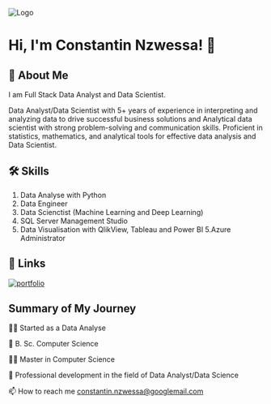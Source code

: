 
![Logo](https://github-readme-stats.vercel.app/api?username=Consti23&&show_icons=true&title_color=ffffff&icon_color=bb2acf&text_color=daf7dc&bg_color=151515)




# Hi, I'm Constantin Nzwessa! 👋


## 🚀 About Me
I am Full Stack Data Analyst and Data Scientist.

Data Analyst/Data Scientist with 5+ years of experience in interpreting and analyzing data to drive successful business solutions and Analytical data scientist with strong problem-solving and communication skills. Proficient in statistics, mathematics, and analytical tools for effective data analysis and Data Scientist.


## 🛠 Skills
1. Data Analyse with Python
2. Data Engineer
3. Data Scienctist (Machine Learning and Deep Learning)
4. SQL Server Management Studio
5. Data Visualisation with QlikView, Tableau and Power BI
5.Azure Administrator

## 🔗 Links
[![portfolio](https://img.shields.io/badge/my_portfolio-000?style=for-the-badge&logo=ko-fi&logoColor=white)](https://www.xing.com/profile/Constantin_Nzwessa2/cv)



## Summary of My Journey
👩‍💻 Started as a Data Analyse

🧠 B. Sc. Computer Science

👯‍♀️ Master in Computer Science

🤔 Professional development in the field of Data Analyst/Data Science

📫 How to reach me constantin.nzwessa@googlemail.com


